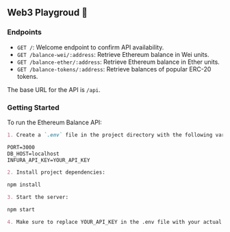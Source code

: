## Web3 Playgroud 🦄


### Endpoints

- `GET /`: Welcome endpoint to confirm API availability.
- `GET /balance-wei/:address`: Retrieve Ethereum balance in Wei units.
- `GET /balance-ether/:address`: Retrieve Ethereum balance in Ether units.
- `GET /balance-tokens/:address`: Retrieve balances of popular ERC-20 tokens.

The base URL for the API is `/api`.

### Getting Started

To run the Ethereum Balance API:

```markdown
1. Create a `.env` file in the project directory with the following variables:

PORT=3000
DB_HOST=localhost
INFURA_API_KEY=YOUR_API_KEY

2. Install project dependencies:

npm install

3. Start the server:

npm start

4. Make sure to replace YOUR_API_KEY in the .env file with your actual Infura API key.
